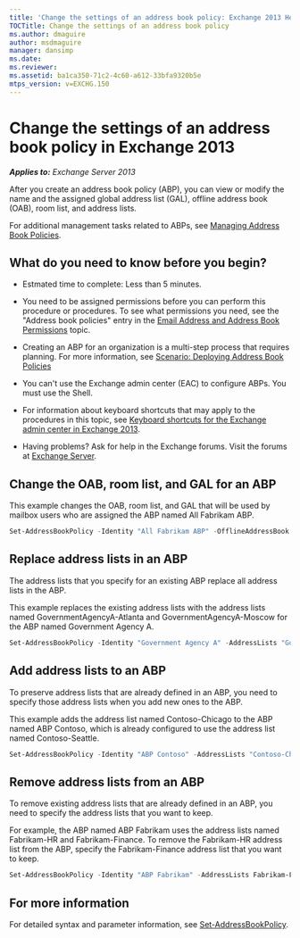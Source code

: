 ```yaml
---
title: 'Change the settings of an address book policy: Exchange 2013 Help'
TOCTitle: Change the settings of an address book policy
ms.author: dmaguire
author: msdmaguire
manager: dansimp
ms.date: 
ms.reviewer: 
ms.assetid: ba1ca350-71c2-4c60-a612-33bfa9320b5e
mtps_version: v=EXCHG.150
---
```


# Change the settings of an address book policy in Exchange 2013

_**Applies to:** Exchange Server 2013_

After you create an address book policy (ABP), you can view or modify the name and the assigned global address list (GAL), offline address book (OAB), room list, and address lists.

For additional management tasks related to ABPs, see [Managing Address Book Policies](http://technet.microsoft.com/library/1204db89-ee4b-459a-8c14-e8d60dd6c4a4.aspx).

## What do you need to know before you begin?

- Estmated time to complete: Less than 5 minutes.

- You need to be assigned permissions before you can perform this procedure or procedures. To see what permissions you need, see the "Address book policies" entry in the [Email Address and Address Book Permissions](http://technet.microsoft.com/library/1c1de09d-16ef-4424-9bfb-eb7edffbc8c2.aspx) topic.

- Creating an ABP for an organization is a multi-step process that requires planning. For more information, see [Scenario: Deploying Address Book Policies](http://technet.microsoft.com/library/6ac3c87d-161f-447b-afb2-149ae7e3f1dc.aspx)

- You can't use the Exchange admin center (EAC) to configure ABPs. You must use the Shell.

- For information about keyboard shortcuts that may apply to the procedures in this topic, see [Keyboard shortcuts for the Exchange admin center in Exchange 2013](keyboard-shortcuts-in-the-exchange-admin-center-2013-help.md).

- Having problems? Ask for help in the Exchange forums. Visit the forums at [Exchange Server](https://go.microsoft.com/fwlink/p/?linkId=60612).

## Change the OAB, room list, and GAL for an ABP
<a name="UseShell"> </a>

This example changes the OAB, room list, and GAL that will be used by mailbox users who are assigned the ABP named All Fabrikam ABP.

```powershell
Set-AddressBookPolicy -Identity "All Fabrikam ABP" -OfflineAddressBook \Fabrikam-OAB-2 -GlobalAddressList "\All Fabrikam GAL" -RoomList "\All Fabrikam Rooms"
```

## Replace address lists in an ABP
<a name="UseShell"> </a>

The address lists that you specify for an existing ABP replace all address lists in the ABP.

This example replaces the existing address lists with the address lists named GovernmentAgencyA-Atlanta and GovernmentAgencyA-Moscow for the ABP named Government Agency A.

```powershell
Set-AddressBookPolicy -Identity "Government Agency A" -AddressLists "GovernmentAgencyA-Atlanta","GovernmentAgencyA-Moscow"
```

## Add address lists to an ABP
<a name="UseShell"> </a>

To preserve address lists that are already defined in an ABP, you need to specify those address lists when you add new ones to the ABP.

This example adds the address list named Contoso-Chicago to the ABP named ABP Contoso, which is already configured to use the address list named Contoso-Seattle.

```powershell
Set-AddressBookPolicy -Identity "ABP Contoso" -AddressLists "Contoso-Chicago","Contoso-Seattle"
```

## Remove address lists from an ABP
<a name="UseShell"> </a>

To remove existing address lists that are already defined in an ABP, you need to specify the address lists that you want to keep.

For example, the ABP named ABP Fabrikam uses the address lists named Fabrikam-HR and Fabrikam-Finance. To remove the Fabrikam-HR address list from the ABP, specify the Fabrikam-Finance address list that you want to keep.

```powershell
Set-AddressBookPolicy -Identity "ABP Fabrikam" -AddressLists Fabrikam-Finance
```

## For more information

For detailed syntax and parameter information, see [Set-AddressBookPolicy](http://technet.microsoft.com/library/c0dc5fff-af06-4008-9173-629d1f901c69.aspx).
